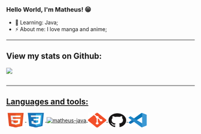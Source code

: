 ###  Hello World, I'm Matheus! 😁

- 🌱 Learning: Java;
- ⚡ About me: I love manga and anime;

<!--
**matheusmoura13/matheusmoura13** is a ✨ _special_ ✨ repository because its `README.md` (this file) appears on your GitHub profile.

Here are some ideas to get you started:

- 🔭 I’m currently working on ...
- 👯 I’m looking to collaborate on ...
- 🤔 I’m looking for help with ...
- 💬 Ask me about ...
- 📫 How to reach me: ...
- 😄 Pronouns: ...
-->
---
## View my stats on Github:
<div>
  <a href="https://github.com/matheusmoura13/matheusmoura13">
    <img align="center" src="https://github-readme-stats.vercel.app/api?username=matheusmoura13&show_icons=true&theme=highcontrast&include_all_commits=true&count_private=true"/>
   <!-- <img align="center" src="https://github-readme-stats.vercel.app/api/top-langs/?username=matheusmoura13&layout=compact&langs_count=7&theme=highcontrast"/>-->
    </div>
  <br>

 ---  
 ## Languages and tools:
 

  <div style: "display: inline_block">
    <img align="center" alt="matheus-HTML" height="40" width="50" src="https://raw.githubusercontent.com/devicons/devicon/master/icons/html5/html5-original.svg">
    <img align="center" alt="matheus-CSS" height="40" width="50" src="https://raw.githubusercontent.com/devicons/devicon/master/icons/css3/css3-original.svg">
    <img align="center" alt="matheus-java" height="40" width="50" src="https://cdn.jsdelivr.net/gh/devicons/devicon@v2.14.0/devicon.min.css">
     <!--  <img align="center" alt="matheus-MySQL" height="40" width="50" src="https://raw.githubusercontent.com/devicons/devicon/master/icons/mysql/mysql-original.svg"> -->
    <img align="center" alt="matheus-Git" height="40" width="50" src="https://raw.githubusercontent.com/devicons/devicon/master/icons/git/git-original.svg">
    <img align="center" alt="matheus-Github" height="40" width="50" src="https://raw.githubusercontent.com/devicons/devicon/master/icons/github/github-original.svg">
    <img align="center" alt="matheus-VsCode" height="40" width="50" src="https://raw.githubusercontent.com/devicons/devicon/master/icons/vscode/vscode-original.svg">
  </div>
  
